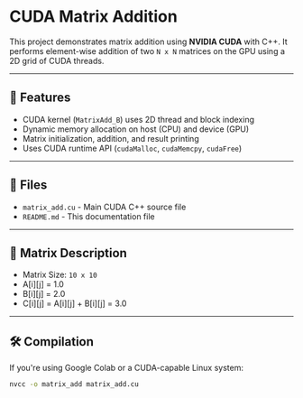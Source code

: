 # CUDA Matrix Addition

This project demonstrates matrix addition using **NVIDIA CUDA** with C++. It performs element-wise addition of two `N x N` matrices on the GPU using a 2D grid of CUDA threads.

---

## 🚀 Features

- CUDA kernel (`MatrixAdd_B`) uses 2D thread and block indexing
- Dynamic memory allocation on host (CPU) and device (GPU)
- Matrix initialization, addition, and result printing
- Uses CUDA runtime API (`cudaMalloc`, `cudaMemcpy`, `cudaFree`)

---

## 📁 Files

- `matrix_add.cu` - Main CUDA C++ source file
- `README.md` - This documentation file

---

## 🧪 Matrix Description

- Matrix Size: `10 x 10`
- A[i][j] = 1.0  
- B[i][j] = 2.0  
- C[i][j] = A[i][j] + B[i][j] = 3.0

---

## 🛠️ Compilation

If you're using Google Colab or a CUDA-capable Linux system:

```bash
nvcc -o matrix_add matrix_add.cu
